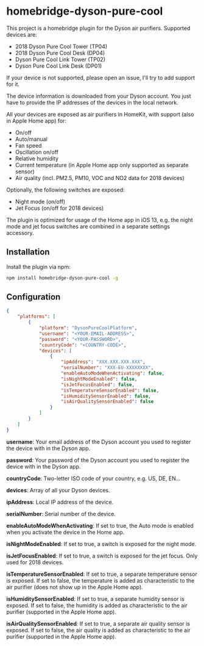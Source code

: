 # homebridge-dyson-pure-cool

This project is a homebridge plugin for the Dyson air purifiers. Supported devices are:

- 2018 Dyson Pure Cool Tower (TP04)
- 2018 Dyson Pure Cool Desk (DP04)
- Dyson Pure Cool Link Tower (TP02)
- Dyson Pure Cool Link Desk (DP01)

If your device is not supported, please open an issue, I'll try to add support for it.

The device information is downloaded from your Dyson account. You just have to provide the IP addresses of the devices in the local network.

All your devices are exposed as air purifiers in HomeKit, with support (also in Apple Home app) for:
- On/off
- Auto/manual
- Fan speed
- Oscillation on/off
- Relative humidity
- Current temperature (in Apple Home app only supported as separate sensor)
- Air quality (incl. PM2.5, PM10, VOC and NO2 data for 2018 devices)

Optionally, the following switches are exposed:
- Night mode (on/off)
- Jet Focus (on/off for 2018 devices)

The plugin is optimized for usage of the Home app in iOS 13, e.g. the night mode and jet focus switches are combined in a separate settings accessory.

## Installation

Install the plugin via npm:

```bash
npm install homebridge-dyson-pure-cool -g
```

## Configuration

```json
{
    "platforms": [
        {
            "platform": "DysonPureCoolPlatform",
            "username": "<YOUR-EMAIL-ADDRESS>",
            "password": "<YOUR-PASSWORD>",
            "countryCode": "<COUNTRY-CODE>",
            "devices": [
                {
                    "ipAddress": "XXX.XXX.XXX.XXX",
                    "serialNumber": "XXX-EU-XXXXXXXX",
                    "enableAutoModeWhenActivating": false,
                    "isNightModeEnabled": false,
                    "isJetFocusEnabled": false,
                    "isTemperatureSensorEnabled": false,
                    "isHumiditySensorEnabled": false,
                    "isAirQualitySensorEnabled": false
                }
            ]
        }
    ]
}
```

**username**: Your email address of the Dyson account you used to register the device with in the Dyson app.

**password**: Your password of the Dyson account you used to register the device with in the Dyson app.

**countryCode**: Two-letter ISO code of your country, e.g. US, DE, EN...

**devices**: Array of all your Dyson devices.

**ipAddress**: Local IP address of the device.

**serialNumber**: Serial number of the device.

**enableAutoModeWhenActivating**: If set to true, the Auto mode is enabled when you activate the device in the Home app.

**isNightModeEnabled**: If set to true, a switch is exposed for the night mode.

**isJetFocusEnabled**: If set to true, a switch is exposed for the jet focus. Only used for 2018 devices.

**isTemperatureSensorEnabled**: If set to true, a separate temperature sensor is exposed. If set to false, the temperature is added as characteristic to the air purifier (does not show up in the Apple Home app).

**isHumiditySensorEnabled**: If set to true, a separate humidity sensor is exposed. If set to false, the humidity is added as characteristic to the air purifier (supported in the Apple Home app).

**isAirQualitySensorEnabled**: If set to true, a separate air quality sensor is exposed. If set to false, the air quality is added as characteristic to the air purifier (supported in the Apple Home app).
